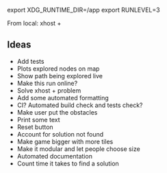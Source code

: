 export XDG_RUNTIME_DIR=/app
export RUNLEVEL=3

From local:
xhost +

## Ideas

- Add tests
- Plots explored nodes on map
- Show path being explored live
- Make this run online?
- Solve xhost + problem
- Add some automated formatting
- CI? Automated build check and tests check?
- Make user put the obstacles
- Print some text
- Reset button
- Account for solution not found
- Make game bigger with more tiles
- Make it modular and let people choose size
- Automated documentation
- Count time it takes to find a solution